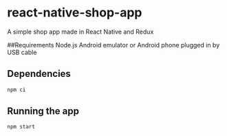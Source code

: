 # react-native-shop-app
A simple shop app made in React Native and Redux

##Requirements
Node.js
Android emulator or Android phone plugged in by USB cable

## Dependencies

```bash
npm ci
```

## Running the app

```bash
npm start
```
